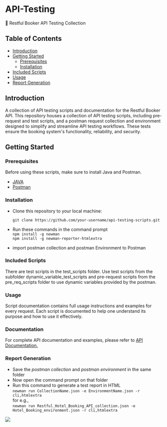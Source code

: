 # API-Testing
🚀 Restful Booker API Testing Collection


## Table of Contents
- [Introduction](#introduction)
- [Getting Started](#getting-started)
  - [Prerequisites](#prerequisites)
  - [Installation](#installation)
- [Included Scripts](#included-scripts)
- [Usage](#usage)
- [Report Generation](#report-generation)


## Introduction
A collection of API testing scripts and documentation for the Restful Booker API.
This repository houses a collection of API testing scripts, including pre-request and test scripts, and a postman request collection and environment  designed to simplify and streamline API testing workflows.
These tests ensure the booking system's functionality, reliability, and security.

## Getting Started
### Prerequisites
Before using these scripts, make sure to install Java and Postman.
- [JAVA](https://www.oracle.com/java/technologies/downloads/)
- [Postman](https://www.postman.com/downloads/)
### Installation
- Clone this repository to your local machine:

   ```
   git clone https://github.com/your-username/api-testing-scripts.git
   ```
- Run these commands in the command prompt
  <br>
  ```npm install -g newman```
  <br>
  `npm install -g newman-reporter-htmlextra`
   
- import postman collection and postman Environment to Postman
### Included Scripts 
There are test scripts in the test_scripts folder.
Use test scripts from the subfolder dynamic_variable_test_scripts and pre-request scripts from the pre_req_scripts folder to use dynamic variables provided by the postman.

### Usage
Script documentation contains full usage instructions and examples for every request. Each script is documented to help one understand its purpose and how to use it effectively.

### Documentation 
For complete API documentation and examples, please refer to [API Documentation.](https://documenter.getpostman.com/view/29102085/2s9YC7SB9H)

### Report Generation 
- Save the *postman collection* and *postman environment* in the same folder 
- Now open the command prompt on that folder
- Run this command to generate a test report in HTML <br>
```newman run CollectionName.json -e EnvironmentName.json -r cli,htmlextra``` <br>
for e.g., <br>
 ```newman run Restful_Hotel_Booking_API_collection.json -e Hotel_Booking_environment.json -r cli,htmlextra```

 <img src = "Report/report.PNG"></img>

















